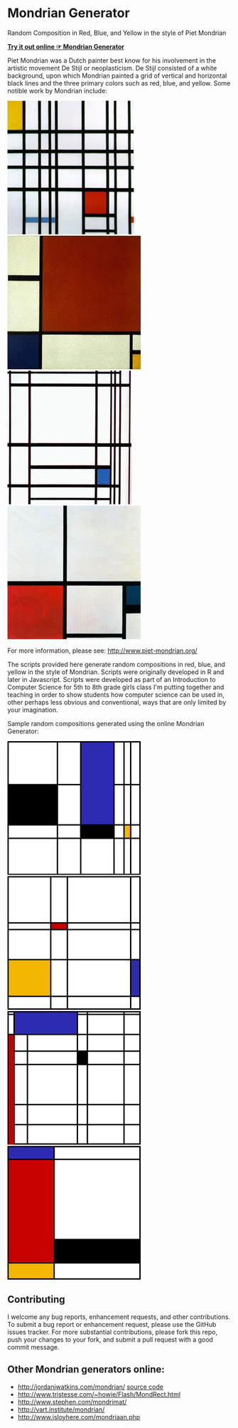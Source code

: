 # Mondrian Generator

Random Composition in Red, Blue, and Yellow in the style of Piet Mondrian

**[Try it out online ☞ Mondrian Generator](http://jefworks.github.io/mondrian-generator/)**

Piet Mondrian was a Dutch painter best know for his involvement in the artistic movement De Stijl or neoplasticism. De Stijl consisted of a white background, upon which Mondrian painted a grid of vertical and horizontal black lines and the three primary colors such as red, blue, and yellow. Some notible work by Mondrian include:

![](images/composition-with-red-yellow-and-blue.jpg) 
![](images/composition-II-in-red-blue-and-yellow.jpg)
![](images/composition-with-blue-1937.jpg)
![](images/composition-n-i-with-red-and-blue-1931.jpg)

For more information, please see: http://www.piet-mondrian.org/

The scripts provided here generate random compositions in red, blue, and yellow in the style of Mondrian. Scripts were originally developed in R and later in Javascript. Scripts were developed as part of an Introduction to Computer Science for 5th to 8th grade girls class I'm putting together and teaching in order to show students how computer science can be used in, other perhaps less obvious and conventional, ways that are only limited by your imagination. 

Sample random compositions generated using the online Mondrian Generator:

![](images/mondrian_1.png)
![](images/mondrian_2.png)
![](images/mondrian_3.png)
![](images/mondrian_4.png)

## Contributing
I welcome any bug reports, enhancement requests, and other contributions. To submit a bug report or enhancement request, please use the GitHub issues tracker. For more substantial contributions, please fork this repo, push your changes to your fork, and submit a pull request with a good commit message. 

## Other Mondrian generators online:
- http://jordanjwatkins.com/mondrian/ [source code](https://github.com/jordanjwatkins/mondrian-generator)
- http://www.tristesse.com/~howie/Flash/MondRect.html
- http://www.stephen.com/mondrimat/
- http://vart.institute/mondrian/
- http://www.isloyhere.com/mondriaan.php
